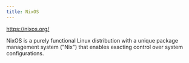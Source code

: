 ```yaml
---
title: NixOS
---
```

https://nixos.org/

NixOS is a purely functional Linux distribution with a unique
package management system ("Nix") that enables exacting control
over system configurations.

